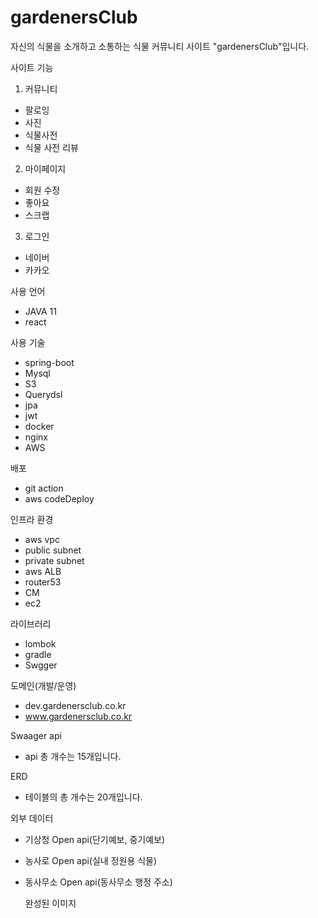 # gardenersClub
자신의 식물을 소개하고 소통하는 식물  커뮤니티 사이트 "gardenersClub"입니다. 

사이트 기능 
1. 커뮤니티 
- 팔로잉
- 사진
- 식물사전
- 식물 사전 리뷰 


2. 마이페이지
- 회원 수정
- 좋아요
- 스크랩


3. 로그인
- 네이버 
- 카카오


사용 언어
- JAVA 11
- react 


사용 기술
- spring-boot
- Mysql
- S3
- Querydsl
- jpa
- jwt
- docker
- nginx
- AWS


배포
- git action
- aws codeDeploy


인프라 환경 
- aws vpc
- public subnet
- private subnet
- aws ALB
- router53
- CM
- ec2

라이브러리
- lombok
- gradle
- Swgger 

도메인(개발/운영)
- dev.gardenersclub.co.kr
- www.gardenersclub.co.kr

Swaager api
- api 총 개수는 15개입니다. 


ERD
- 테이블의 총 개수는 20개입니다. 


외부 데이터 
- 기상청 Open api(단기예보, 중기예보)
- 농사로 Open api(실내 정원용 식물)
- 동사무소 Open api(동사무소 행정 주소)

  완성된 이미지

 
